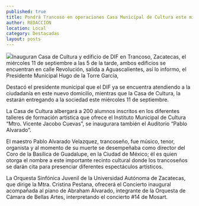 ```yaml
---
published: true
title: Pondrá Trancoso en operaciones Casa Municipal de Cultura este miércoles 11 de septiembre
author: REDACCION
location: Local
category: Destacadas
layout: posts
---
```


![](http://i.imgur.com/fDetnbpm.jpg)Inauguran Casa de Cultura y edificio de DIF en Trancoso, Zacatecas, el miércoles 11 de septiembre a las 5 de la tarde, ambos edificios se encuentran en calle Revolución, salida a Aguascalientes, así lo informo, el Presidente Municipal Hugo de la Torre García, 

Destacó el presidente municipal que el DIF ya se encuentra atendiendo a la ciudadanía en este nuevo domicilio, mientras que la Casa de Cultura, la estarán entregando a la sociedad este miércoles 11 de septiembre.

La Casa de Cultura albergará a 200 alumnos inscritos en los diferentes talleres de formación artística que ofrece el Instituto Municipal de Cultura “Mtro. Vicente Jacobo Cuevas”, se inaugurara también el  Auditorio “Pablo Alvarado”.

El maestro Pablo Alvarado Velazquez, trancoseño,  fue músico, tenor, organista y al momento de su muerte se desempeñaba como director del Coro de la Basílica de Guadalupe, en la Ciudad de México; él es quien otorga el nombre a este importante recinto cultural donde los trancoseños se darán cita para presenciar diferentes espectáculos artísticos.

La Orquesta Sinfónica Juvenil de la Universidad Autónoma de Zacatecas, que dirige la Mtra. Cristina Pestana, ofrecerá el Concierto inaugural acompañada al piano de Abraham Alvarado, integrante de la Orquesta de Cámara de Bellas Artes, interpretando el concierto #14 de Mosart.
